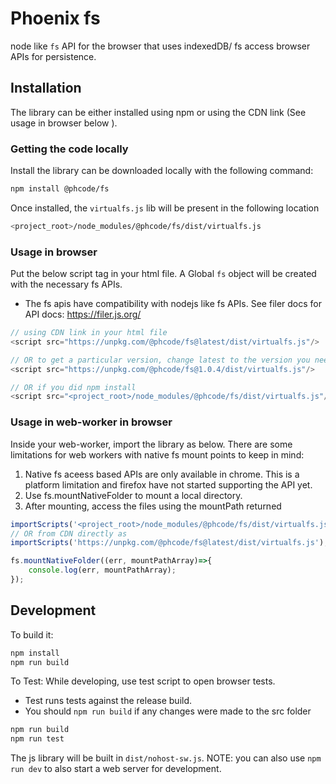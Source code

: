 # Phoenix fs

node like `fs` API for the browser that uses indexedDB/ fs access browser APIs for persistence.

## Installation
The library can be either installed using npm or using the CDN link (See usage in browser below ).

### Getting the code locally
Install the library can be downloaded locally with the following command:

```bash
npm install @phcode/fs
```

Once installed, the `virtualfs.js` lib will be present in the following location
```bash
<project_root>/node_modules/@phcode/fs/dist/virtualfs.js
```
### Usage in browser
Put the below script tag in your html file. A Global `fs` object
will be created with the necessary fs APIs. 
* The fs apis have compatibility with nodejs like fs APIs.
See filer docs for API docs: https://filer.js.org/

```js
// using CDN link in your html file
<script src="https://unpkg.com/@phcode/fs@latest/dist/virtualfs.js"/>

// OR to get a particular version, change latest to the version you need:
<script src="https://unpkg.com/@phcode/fs@1.0.4/dist/virtualfs.js"/>

// OR if you did npm install
<script src="<project_root>/node_modules/@phcode/fs/dist/virtualfs.js"/>
```

### Usage in web-worker in browser
Inside your web-worker, import the library as below. There are some limitations for 
web workers with native fs mount points to keep in mind:
1. Native fs aceess based APIs are only available in chrome. This is a platform limitation and firefox have not
started supporting the API yet.
2. Use fs.mountNativeFolder to mount a local directory.
3. After mounting, access the files using the mountPath returned
```js
importScripts('<project_root>/node_modules/@phcode/fs/dist/virtualfs.js');
// OR from CDN directly as
importScripts('https://unpkg.com/@phcode/fs@latest/dist/virtualfs.js');

fs.mountNativeFolder((err, mountPathArray)=>{
    console.log(err, mountPathArray);
});
```

## Development

To build it:

```bash
npm install
npm run build
```

To Test:
While developing, use test script to open browser tests.
* Test runs tests against the release build.
* You should `npm run build` if any changes were made to the src folder
```bash
npm run build
npm run test 
```


The js library will be built in `dist/nohost-sw.js`. 
NOTE: you can also use `npm run dev` to also start a web server for development.

